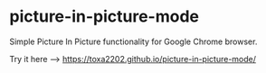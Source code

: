 # picture-in-picture-mode

Simple Picture In Picture functionality for Google Chrome browser.

Try it here --> https://toxa2202.github.io/picture-in-picture-mode/
